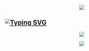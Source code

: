 <p align="center">
  <img
    src="https://capsule-render.vercel.app/api?type=waving&height=70&color=0:24354f,100:0d141f&reversal=true"
  />
</p>
<h2 href="https://zslyv.github.io">
  <a href="https://github.com/zslyv">
    <img src="https://readme-typing-svg.herokuapp.com?font=Roboto&size=24&duration=3000&pause=1000&color=FFFFFF&center=true&vCenter=true&width=1080&lines=Hi!+%3AD;Hola!+%3AD;%E3%81%93%E3%82%93%E3%81%AB%E3%81%A1%E3%81%AF%EF%BC%81%3AD" alt="Typing SVG"/>
  </a>
</h2>

<p align="center">
  <img src="https://img.shields.io/badge/I_love_design.-0d141f?style=flat-square">
</p>

<!-- 
<div align="justify">
    <p align="center">
      <img src="https://visit-counter.vercel.app/counter.png?page=github.com%2Fzslyv&s=20&c=24353b&bg=00000000&no=1&ff=digi&tb=Profile+visits%3A+&ta=" alt="visits">
    </p>
</div>
 -->
 
<p align="center">
  <img src="https://img.shields.io/badge/Contact_me_in_any_site_as_@zslyv_:D-0d141f?style=flat-square">
</p>
